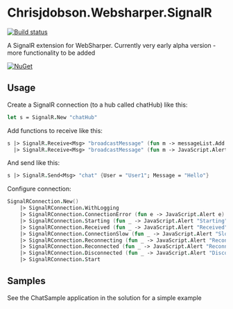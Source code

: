 Chrisjdobson.Websharper.SignalR
===============================

[![Build status](https://ci.appveyor.com/api/projects/status/6q6wyp87i1w2qhlj?svg=true)](https://ci.appveyor.com/project/ChrisDobby/chrisjdobson-websharper-signalr)

A SignalR extension for WebSharper.  Currently very early alpha version - more functionality to be added

[![NuGet](http://img.shields.io/badge/NuGet-0.2%20alpha-orange.svg?style=flat)](http://www.nuget.org/packages/chrisjdobson.WebSharper.SignalR/)

## Usage ##

Create a SignalR connection (to a hub called chatHub) like this:

``` fsharp
let s = SignalR.New "chatHub"
```

Add functions to receive like this:

``` fsharp
s |> SignalR.Receive<Msg> "broadcastMessage" (fun m -> messageList.Add m)
  |> SignalR.Receive<Msg> "broadcastMessage" (fun m -> JavaScript.Alert "Message Received")
```

And send like this:

``` fsharp
s |> SignalR.Send<Msg> "chat" {User = "User1"; Message = "Hello"}
```

Configure connection:

``` fsharp
SignalRConnection.New() 
    |> SignalRConnection.WithLogging
    |> SignalRConnection.ConnectionError (fun e -> JavaScript.Alert e)
    |> SignalRConnection.Starting (fun _ -> JavaScript.Alert "Starting")
    |> SignalRConnection.Received (fun _ -> JavaScript.Alert "Received")
    |> SignalRConnection.ConnectionSlow (fun _ -> JavaScript.Alert "Slow connection")
    |> SignalRConnection.Reconnecting (fun _ -> JavaScript.Alert "Reconnecting")
    |> SignalRConnection.Reconnected (fun _ -> JavaScript.Alert "Reconnected")
    |> SignalRConnection.Disconnected (fun _ -> JavaScript.Alert "Disconnected")
    |> SignalRConnection.Start
```

## Samples ##

See the ChatSample application in the solution for a simple example